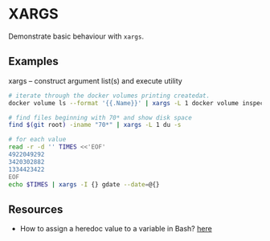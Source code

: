 # XARGS

Demonstrate basic behaviour with `xargs`.  

## Examples

xargs – construct argument list(s) and execute utility

```sh
# iterate through the docker volumes printing createdat.  
docker volume ls --format '{{.Name}}' | xargs -L 1 docker volume inspect | jq -s -c '.[][0] | {CreatedAt, Name}'

# find files beginning with 70* and show disk space
find $(git root) -iname "70*" | xargs -L 1 du -s

# for each value 
read -r -d '' TIMES <<'EOF'
4922049292
3420302882
1334423422
EOF
echo $TIMES | xargs -I {} gdate --date=@{}
```

## Resources

* How to assign a heredoc value to a variable in Bash? [here](https://stackoverflow.com/questions/1167746/how-to-assign-a-heredoc-value-to-a-variable-in-bash)  

